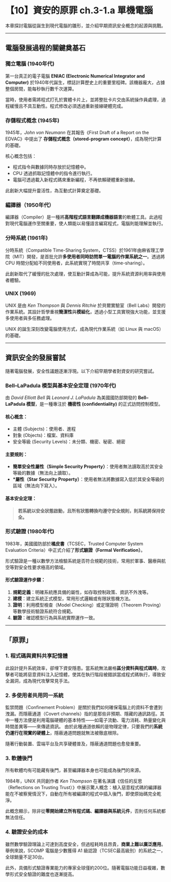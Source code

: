# 【10】資安的原罪 ch.3-1.a 單機電腦

本章探討電腦從誕生到現代電腦的雛形，並介紹早期資訊安全概念的起源與挑戰。

---

## 電腦發展過程的關鍵奠基石

### 獨立電腦 (1940年代)

第一台真正的電子電腦 **ENIAC (Electronic Numerical Integrator and Computer)** 於1940年代誕生，標誌計算歷史上的重要里程碑。該機器龐大，占據整個房間，能每秒執行數千次運算。

當時，使用者需將程式打孔於實體卡片上，並將整批卡片交由系統操作員處理，過程緩慢且不具互動性。程式修改必須透過重新接線硬體完成。

### 存儲程式概念 (1945年)

1945年，*John von Neumann* 在其報告《First Draft of a Report on the EDVAC》中提出了 **存儲程式概念（stored-program concept）**，成為現代計算的基礎。

核心概念包括：

* 程式指令與數據同時存放於記憶體中。
* CPU 透過抓取記憶體中的指令進行執行。
* 電腦可透過載入新程式碼來重新編程，不再依賴硬體重新接線。

此創新大幅提升靈活性，為互動式計算奠定基礎。

### 編譯器（1950年代）

編譯器（Compiler）是一種將**高階程式語言翻譯成機器語言**的軟體工具。此過程對現代電腦運作至關重要，使人類能以易懂語言編寫程式，電腦則能理解並執行。

### 分時系統 (1961年)

分時系統（Compatible Time-Sharing System，CTSS）於1961年由麻省理工學院（MIT）開發，是首批允許**多使用者同時訪問單一電腦的作業系統之一**。透過將 CPU 時間分配給不同使用者，此系統實現了時間共享（time-sharing）。

此創新取代了緩慢的批次處理，使互動計算成為可能，提升系統資源利用率與使用者體驗。

### UNIX (1969)

UNIX 是由 *Ken Thompson* 與 *Dennis Ritchie* 於貝爾實驗室（Bell Labs）開發的作業系統。其設計哲學重視**簡潔性**與**模組化**，透過小型工具實現強大功能，並支援多使用者與多任務處理。

UNIX 的誕生深刻改變電腦使用方式，成為現代作業系統（如 Linux 與 macOS）的基礎。

---

## 資訊安全的發展嘗試

隨著電腦發展，安全性議題逐漸浮現。以下介紹早期學者對資安的研究嘗試。

### Bell–LaPadula 模型與基本安全定理 (1970年代)

由 *David Elliott Bell* 與 *Leonard J. LaPadula* 為美國國防部開發的 **Bell–LaPadula 模型**，是一種專注於 **機密性 (confidentiality)** 的正式訪問控制模型。

#### 核心概念：

* 主體 (Subjects)：使用者、進程
* 對象 (Objects)：檔案、資料庫
* 安全等級 (Security Levels)：未分類、機密、秘密、絕密

#### 主要規則：

* **簡單安全性屬性（Simple Security Property）**：使用者無法讀取高於其安全等級的數據（無法向上讀取）。
* **\*屬性（Star Security Property）**：使用者無法將數據寫入低於其安全等級的區域（無法向下寫入）。

#### 基本安全定理：

> **若系統以安全狀態啟動，且所有狀態轉換均遵守安全規則，則系統將保持安全。**

### 形式驗證 (1980年代)

1983年，美國國防部於**橘皮書**（TCSEC，Trusted Computer System Evaluation Criteria）中正式介紹了**形式驗證（Formal Verification）**。

形式驗證是一種以數學方法檢驗系統是否符合規範的技術，常用於軍事、醫療與航空等對安全性要求極高的領域。

#### 形式驗證運作步驟：

1. **規範定義**：明確系統應具備的屬性，如存取控制政策、資訊不外洩等。
2. **建模**：建立系統正式模型，常用形式邏輯或有限狀態機方法。
3. **證明**：利用模型檢查（Model Checking）或定理證明（Theorem Proving）等數學技術驗證系統符合規範。
4. **驗證**：確認模型行為與系統實際運作一致。

---

## 「原罪」

### 1. 程式碼與資料共享記憶體
此設計提升系統效率，卻埋下資安隱患。當系統無法嚴格**區分資料與程式碼時**，攻擊者可能將惡意資料注入記憶體，使其在執行階段被錯誤當成程式碼執行，導致安全漏洞，成為現代攻擊常見手法。

### 2. 多使用者共用同一系統
監禁問題（Confinement Problem）是關於我們如何確保電腦上的資料不會遭到洩漏。而隱蔽通道（Covert channels）指的是那些非預期、隱藏的通訊路徑。其中一種方法便是利用電腦硬體的基本特性——如電子流動、電力消耗、熱量變化與時間差異等——來傳遞資訊。 由於此種通道依賴的是物理定律，只要我們的**系統仍運行在現實的硬體上**，隱蔽通道問題就無法被徹底根除。

隨著行動裝置、雲端平台及共享硬體普及，隱蔽通道問題也愈發重要。

### 3. 軟體後門

所有軟體均有可能藏有後門，甚至編譯器本身也可能成為後門的來源。

1984年，UNIX 共同創作者 *Ken Thompson* 在著名演講《信任的反思（Reflections on Trusting Trust）》中展示驚人概念：植入惡意程式碼的編譯器能在不被察覺情況下，自動在所有被編譯的程式中插入後門，即使原始碼完全乾淨。

此概念顯示，除非從**零開始建立所有程式碼、編譯器與系統元件**，否則任何系統都無法信任。

### 4. 驗證安全的成本

雖然數學驗證理論上可達到高度安全，但過程耗時且昂貴，**商業上難以廣泛應用**。舉例來說，SCOMP 電腦是少數獲得 A1 級認證（TCSEC最高級別）的系統之一，全球銷量不足30台。

此外，具備形式驗證專業能力的專家全球僅約200位。隨著電腦功能日益複雜，數學形式安全驗證的難度也逐漸提高。



[^1]: https://ieeexplore.ieee.org/document/601735
